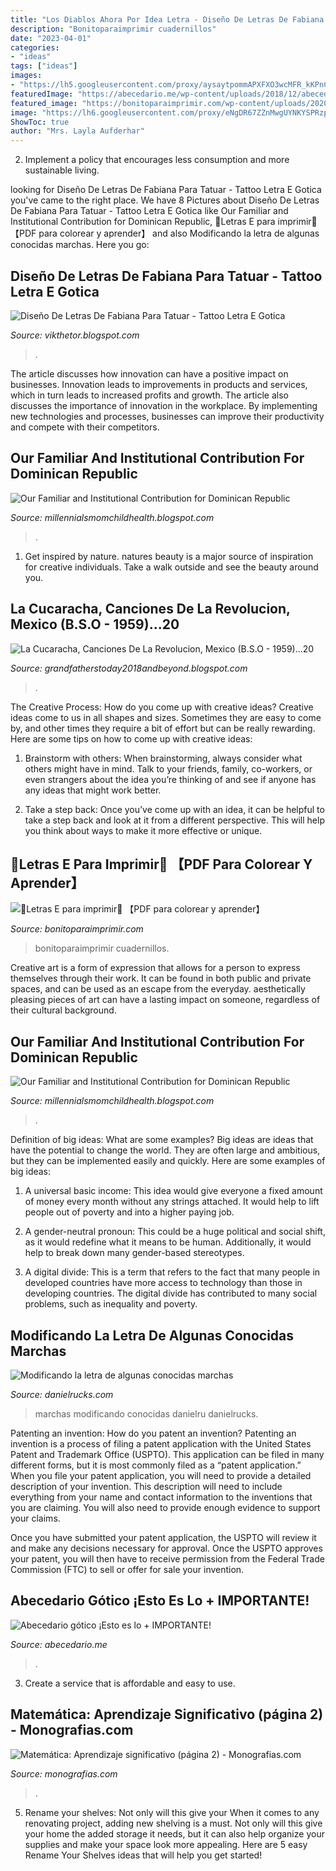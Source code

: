 ```yaml
---
title: "Los Diablos Ahora Por Idea Letra - Diseño De Letras De Fabiana Para Tatuar"
description: "Bonitoparaimprimir cuadernillos"
date: "2023-04-01"
categories:
- "ideas"
tags: ["ideas"]
images:
- "https://lh5.googleusercontent.com/proxy/aysaytpommAPXFXO3wcMFR_kKPnCp3uUMT69yViLsTAnj-NAzFV-iyFARafpGUJe56aDkrmWO6aXHHtkpbmgrnI0Oh8=w1200-h630-n-k-no-nu"
featuredImage: "https://abecedario.me/wp-content/uploads/2018/12/abecedario-gótico-morado-1024x576.jpg"
featured_image: "https://bonitoparaimprimir.com/wp-content/uploads/2020/05/Moldes-de-letra-E-4-768x1099.jpg"
image: "https://lh6.googleusercontent.com/proxy/eNgDR67ZZnMwgUYNKYSPRzpdNzeasSC8mU1FVis-oim7MgD9PnmVjQnXvlKW2NIp-k5DfZMx5g3RhahfW4Ajdq1FE8CDaOROOmsiChUd7x2BduDao5pgCzvey3qnthZu8vjaxaRMa4KY785omknhrPhWqeQQ=w1200-h630-p-k-no-nu"
ShowToc: true
author: "Mrs. Layla Aufderhar"
---
```



2. Implement a policy that encourages less consumption and more sustainable living. 

	

		
looking for Diseño De Letras De Fabiana Para Tatuar - Tattoo Letra E Gotica you've came to the right place. We have 8 Pictures about Diseño De Letras De Fabiana Para Tatuar - Tattoo Letra E Gotica like Our Familiar and Institutional Contribution for Dominican Republic, 🥇Letras E para imprimir📒 【PDF para colorear y aprender】 and also Modificando la letra de algunas conocidas marchas. Here you go:
		
    
## Diseño De Letras De Fabiana Para Tatuar - Tattoo Letra E Gotica

<img loading=lazy src="https://casaydiseno.com/wp-content/uploads/2018/07/fuente-rustica.jpg" onerror="this.onerror=null;this.src='https://tse3.mm.bing.net/th?id=OIP.ZG_OkbBBOP-Exoyt4S3FYwHaKa&amp;pid=15.1';" alt="Diseño De Letras De Fabiana Para Tatuar - Tattoo Letra E Gotica">

_Source: vikthetor.blogspot.com_

>. 

	

The article discusses how innovation can have a positive impact on businesses. Innovation leads to improvements in products and services, which in turn leads to increased profits and growth. The article also discusses the importance of innovation in the workplace. By implementing new technologies and processes, businesses can improve their productivity and compete with their competitors.

    
## Our Familiar And Institutional Contribution For Dominican Republic

<img loading=lazy src="https://lh6.googleusercontent.com/proxy/eNgDR67ZZnMwgUYNKYSPRzpdNzeasSC8mU1FVis-oim7MgD9PnmVjQnXvlKW2NIp-k5DfZMx5g3RhahfW4Ajdq1FE8CDaOROOmsiChUd7x2BduDao5pgCzvey3qnthZu8vjaxaRMa4KY785omknhrPhWqeQQ=w1200-h630-p-k-no-nu" onerror="this.onerror=null;this.src='https://tse1.mm.bing.net/th?id=OIP.8IyUys88HzLa5tBu_M12HQAAAA&amp;pid=15.1';" alt="Our Familiar and Institutional Contribution for Dominican Republic">

_Source: millennialsmomchildhealth.blogspot.com_

>. 

	

1. Get inspired by nature. natures beauty is a major source of inspiration for creative individuals. Take a walk outside and see the beauty around you.

    
## La Cucaracha, Canciones De La Revolucion, Mexico (B.S.O - 1959)...20

<img loading=lazy src="https://lh5.googleusercontent.com/proxy/aysaytpommAPXFXO3wcMFR_kKPnCp3uUMT69yViLsTAnj-NAzFV-iyFARafpGUJe56aDkrmWO6aXHHtkpbmgrnI0Oh8=w1200-h630-n-k-no-nu" onerror="this.onerror=null;this.src='https://tse1.mm.bing.net/th?id=OIP.r8jFCcWyGKhzDVEd32CNCAHaFj&amp;pid=15.1';" alt="La Cucaracha, Canciones De La Revolucion, Mexico (B.S.O - 1959)...20">

_Source: grandfatherstoday2018andbeyond.blogspot.com_

>. 

	

The Creative Process: How do you come up with creative ideas?
Creative ideas come to us in all shapes and sizes. Sometimes they are easy to come by, and other times they require a bit of effort but can be really rewarding. Here are some tips on how to come up with creative ideas:
1. Brainstorm with others: When brainstorming, always consider what others might have in mind. Talk to your friends, family, co-workers, or even strangers about the idea you’re thinking of and see if anyone has any ideas that might work better.

2. Take a step back: Once you’ve come up with an idea, it can be helpful to take a step back and look at it from a different perspective. This will help you think about ways to make it more effective or unique.


    
## 🥇Letras E Para Imprimir📒 【PDF Para Colorear Y Aprender】

<img loading=lazy src="https://bonitoparaimprimir.com/wp-content/uploads/2020/05/Moldes-de-letra-E-4-768x1099.jpg" onerror="this.onerror=null;this.src='https://tse1.mm.bing.net/th?id=OIP.jMXLt7eXo8_TzycaPIlTWgHaKm&amp;pid=15.1';" alt="🥇Letras E para imprimir📒 【PDF para colorear y aprender】">

_Source: bonitoparaimprimir.com_

>bonitoparaimprimir cuadernillos. 

	

Creative art is a form of expression that allows for a person to express themselves through their work. It can be found in both public and private spaces, and can be used as an escape from the everyday. aesthetically pleasing pieces of art can have a lasting impact on someone, regardless of their cultural background.

    
## Our Familiar And Institutional Contribution For Dominican Republic

<img loading=lazy src="https://lh3.googleusercontent.com/proxy/YKRgwvGX88-vJAsP7GZcLCaEXCnj_pWsuwbOJyXWnl9taYKaPgJts446wK8Kv-kp67QJW0jSLRKvGO0bQAhS3XT1yZo=w1200-h630-n-k-no-nu" onerror="this.onerror=null;this.src='https://tse3.mm.bing.net/th?id=OIP.5sL8wVu-XHnqeOYJR9N9RQHaFj&amp;pid=15.1';" alt="Our Familiar and Institutional Contribution for Dominican Republic">

_Source: millennialsmomchildhealth.blogspot.com_

>. 

	

Definition of big ideas: What are some examples?
Big ideas are ideas that have the potential to change the world. They are often large and ambitious, but they can be implemented easily and quickly. Here are some examples of big ideas:
1. A universal basic income: This idea would give everyone a fixed amount of money every month without any strings attached. It would help to lift people out of poverty and into a higher paying job.

2. A gender-neutral pronoun: This could be a huge political and social shift, as it would redefine what it means to be human. Additionally, it would help to break down many gender-based stereotypes.

3. A digital divide: This is a term that refers to the fact that many people in developed countries have more access to technology than those in developing countries. The digital divide has contributed to many social problems, such as inequality and poverty.

    
## Modificando La Letra De Algunas Conocidas Marchas

<img loading=lazy src="https://danielrucks.com/~danielru/images/Captura222333.JPG" onerror="this.onerror=null;this.src='https://tse2.mm.bing.net/th?id=OIP.CiQ6ggNwGVynQSUZIPZ5rQHaEG&amp;pid=15.1';" alt="Modificando la letra de algunas conocidas marchas">

_Source: danielrucks.com_

>marchas modificando conocidas danielru danielrucks. 

	

Patenting an invention: How do you patent an invention?
Patenting an invention is a process of filing a patent application with the United States Patent and Trademark Office (USPTO). This application can be filed in many different forms, but it is most commonly filed as a “patent application.”
When you file your patent application, you will need to provide a detailed description of your invention. This description will need to include everything from your name and contact information to the inventions that you are claiming. You will also need to provide enough evidence to support your claims.

Once you have submitted your patent application, the USPTO will review it and make any decisions necessary for approval. Once the USPTO approves your patent, you will then have to receive permission from the Federal Trade Commission (FTC) to sell or offer for sale your invention.

    
## Abecedario Gótico ¡Esto Es Lo + IMPORTANTE!

<img loading=lazy src="https://abecedario.me/wp-content/uploads/2018/12/abecedario-gótico-morado-1024x576.jpg" onerror="this.onerror=null;this.src='https://tse2.mm.bing.net/th?id=OIP.RVkrg-uXeTZBrrWmWnKd4QHaEK&amp;pid=15.1';" alt="Abecedario gótico ¡Esto es lo + IMPORTANTE!">

_Source: abecedario.me_

>. 

	

3. Create a service that is affordable and easy to use.

    
## Matemática: Aprendizaje Significativo (página 2) - Monografias.com

<img loading=lazy src="http://www.monografias.com/trabajos90/matematica-aprendizaje-significativo/image108.png" onerror="this.onerror=null;this.src='https://tse3.mm.bing.net/th?id=OIP.wjybU6GELWdTT0GbWcUCCQHaJN&amp;pid=15.1';" alt="Matemática: Aprendizaje significativo (página 2) - Monografias.com">

_Source: monografias.com_

>. 

	

5. Rename your shelves: Not only will this give your
When it comes to any renovating project, adding new shelving is a must. Not only will this give your home the added storage it needs, but it can also help organize your supplies and make your space look more appealing. Here are 5 easy Rename Your Shelves ideas that will help you get started!

